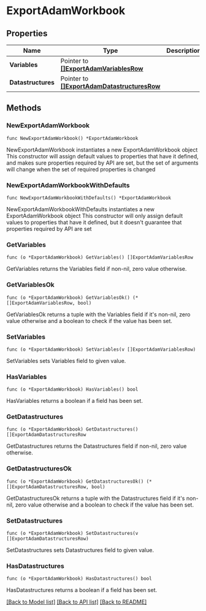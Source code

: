 # ExportAdamWorkbook

## Properties

Name | Type | Description | Notes
------------ | ------------- | ------------- | -------------
**Variables** | Pointer to [**[]ExportAdamVariablesRow**](ExportAdamVariablesRow.md) |  | [optional] 
**Datastructures** | Pointer to [**[]ExportAdamDatastructuresRow**](ExportAdamDatastructuresRow.md) |  | [optional] 

## Methods

### NewExportAdamWorkbook

`func NewExportAdamWorkbook() *ExportAdamWorkbook`

NewExportAdamWorkbook instantiates a new ExportAdamWorkbook object
This constructor will assign default values to properties that have it defined,
and makes sure properties required by API are set, but the set of arguments
will change when the set of required properties is changed

### NewExportAdamWorkbookWithDefaults

`func NewExportAdamWorkbookWithDefaults() *ExportAdamWorkbook`

NewExportAdamWorkbookWithDefaults instantiates a new ExportAdamWorkbook object
This constructor will only assign default values to properties that have it defined,
but it doesn't guarantee that properties required by API are set

### GetVariables

`func (o *ExportAdamWorkbook) GetVariables() []ExportAdamVariablesRow`

GetVariables returns the Variables field if non-nil, zero value otherwise.

### GetVariablesOk

`func (o *ExportAdamWorkbook) GetVariablesOk() (*[]ExportAdamVariablesRow, bool)`

GetVariablesOk returns a tuple with the Variables field if it's non-nil, zero value otherwise
and a boolean to check if the value has been set.

### SetVariables

`func (o *ExportAdamWorkbook) SetVariables(v []ExportAdamVariablesRow)`

SetVariables sets Variables field to given value.

### HasVariables

`func (o *ExportAdamWorkbook) HasVariables() bool`

HasVariables returns a boolean if a field has been set.

### GetDatastructures

`func (o *ExportAdamWorkbook) GetDatastructures() []ExportAdamDatastructuresRow`

GetDatastructures returns the Datastructures field if non-nil, zero value otherwise.

### GetDatastructuresOk

`func (o *ExportAdamWorkbook) GetDatastructuresOk() (*[]ExportAdamDatastructuresRow, bool)`

GetDatastructuresOk returns a tuple with the Datastructures field if it's non-nil, zero value otherwise
and a boolean to check if the value has been set.

### SetDatastructures

`func (o *ExportAdamWorkbook) SetDatastructures(v []ExportAdamDatastructuresRow)`

SetDatastructures sets Datastructures field to given value.

### HasDatastructures

`func (o *ExportAdamWorkbook) HasDatastructures() bool`

HasDatastructures returns a boolean if a field has been set.


[[Back to Model list]](../README.md#documentation-for-models) [[Back to API list]](../README.md#documentation-for-api-endpoints) [[Back to README]](../README.md)



